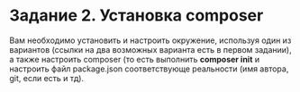 # Задание 2. Установка composer

Вам необходимо установить и настроить окружение, используя один из вариантов (ссылки на два возможных варианта есть в первом задании), а также настроить composer (то есть выполнить **composer init** и настроить файл package.json соответствующе реальности (имя автора, git, если есть и тд).
